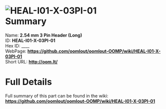 
![HEAL-I01-X-03PI-01](https://github.com/oomlout/oomlout-OOMP/blob/master/parts/HEAL-I01-X-03PI-01/HEAL-I01-X-03PI-01_420.jpg)   
Summary
=================
  
Name: __2.54 mm 3 Pin Header (Long)__    
ID: __HEAL-I01-X-03PI-01__   
Hex ID: ____   
WebPage: __https://github.com/oomlout/oomlout-OOMP/wiki/HEAL-I01-X-03PI-01__   
Short URL: __http://oom.lt/__   

Full Details
==========================
Full summary of this part can be found in the wiki:   
__https://github.com/oomlout/oomlout-OOMP/wiki/HEAL-I01-X-03PI-01__    


